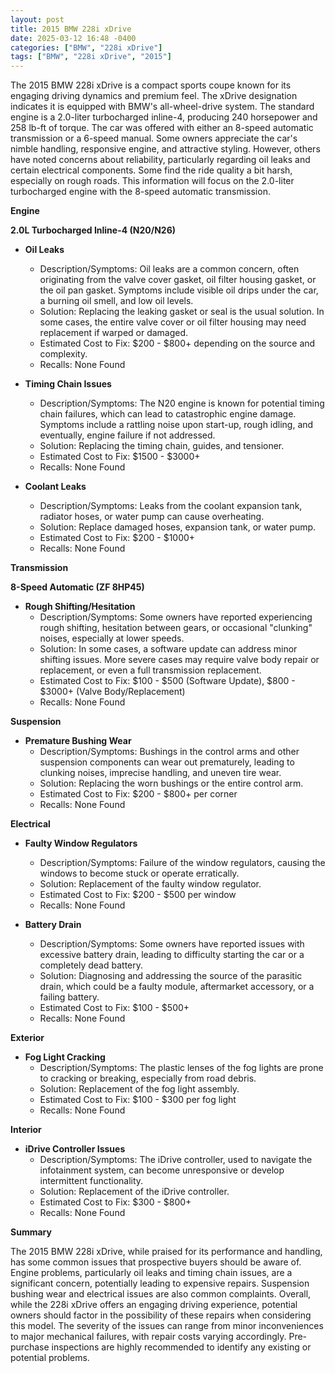 ```yaml
---
layout: post
title: 2015 BMW 228i xDrive
date: 2025-03-12 16:48 -0400
categories: ["BMW", "228i xDrive"]
tags: ["BMW", "228i xDrive", "2015"]
---
```

The 2015 BMW 228i xDrive is a compact sports coupe known for its engaging driving dynamics and premium feel. The xDrive designation indicates it is equipped with BMW's all-wheel-drive system. The standard engine is a 2.0-liter turbocharged inline-4, producing 240 horsepower and 258 lb-ft of torque. The car was offered with either an 8-speed automatic transmission or a 6-speed manual. Some owners appreciate the car's nimble handling, responsive engine, and attractive styling. However, others have noted concerns about reliability, particularly regarding oil leaks and certain electrical components. Some find the ride quality a bit harsh, especially on rough roads. This information will focus on the 2.0-liter turbocharged engine with the 8-speed automatic transmission.

**Engine**

**2.0L Turbocharged Inline-4 (N20/N26)**

*   **Oil Leaks**
    *   Description/Symptoms: Oil leaks are a common concern, often originating from the valve cover gasket, oil filter housing gasket, or the oil pan gasket. Symptoms include visible oil drips under the car, a burning oil smell, and low oil levels.
    *   Solution: Replacing the leaking gasket or seal is the usual solution. In some cases, the entire valve cover or oil filter housing may need replacement if warped or damaged.
    *   Estimated Cost to Fix: $200 - $800+ depending on the source and complexity.
    *   Recalls: None Found

*   **Timing Chain Issues**
    *   Description/Symptoms: The N20 engine is known for potential timing chain failures, which can lead to catastrophic engine damage. Symptoms include a rattling noise upon start-up, rough idling, and eventually, engine failure if not addressed.
    *   Solution: Replacing the timing chain, guides, and tensioner.
    *   Estimated Cost to Fix: $1500 - $3000+
    *   Recalls: None Found

*   **Coolant Leaks**
    *   Description/Symptoms: Leaks from the coolant expansion tank, radiator hoses, or water pump can cause overheating.
    *   Solution: Replace damaged hoses, expansion tank, or water pump.
    *   Estimated Cost to Fix: $200 - $1000+
    *   Recalls: None Found

**Transmission**

**8-Speed Automatic (ZF 8HP45)**

*   **Rough Shifting/Hesitation**
    *   Description/Symptoms: Some owners have reported experiencing rough shifting, hesitation between gears, or occasional "clunking" noises, especially at lower speeds.
    *   Solution: In some cases, a software update can address minor shifting issues. More severe cases may require valve body repair or replacement, or even a full transmission replacement.
    *   Estimated Cost to Fix: $100 - $500 (Software Update), $800 - $3000+ (Valve Body/Replacement)
    *   Recalls: None Found

**Suspension**

*   **Premature Bushing Wear**
    *   Description/Symptoms: Bushings in the control arms and other suspension components can wear out prematurely, leading to clunking noises, imprecise handling, and uneven tire wear.
    *   Solution: Replacing the worn bushings or the entire control arm.
    *   Estimated Cost to Fix: $200 - $800+ per corner
    *   Recalls: None Found

**Electrical**

*   **Faulty Window Regulators**
    *   Description/Symptoms: Failure of the window regulators, causing the windows to become stuck or operate erratically.
    *   Solution: Replacement of the faulty window regulator.
    *   Estimated Cost to Fix: $200 - $500 per window
    *   Recalls: None Found

*   **Battery Drain**
    *   Description/Symptoms: Some owners have reported issues with excessive battery drain, leading to difficulty starting the car or a completely dead battery.
    *   Solution: Diagnosing and addressing the source of the parasitic drain, which could be a faulty module, aftermarket accessory, or a failing battery.
    *   Estimated Cost to Fix: $100 - $500+
    *   Recalls: None Found

**Exterior**

*   **Fog Light Cracking**
    *   Description/Symptoms: The plastic lenses of the fog lights are prone to cracking or breaking, especially from road debris.
    *   Solution: Replacement of the fog light assembly.
    *   Estimated Cost to Fix: $100 - $300 per fog light
    *   Recalls: None Found

**Interior**

*   **iDrive Controller Issues**
    *   Description/Symptoms: The iDrive controller, used to navigate the infotainment system, can become unresponsive or develop intermittent functionality.
    *   Solution: Replacement of the iDrive controller.
    *   Estimated Cost to Fix: $300 - $800+
    *   Recalls: None Found

**Summary**

The 2015 BMW 228i xDrive, while praised for its performance and handling, has some common issues that prospective buyers should be aware of. Engine problems, particularly oil leaks and timing chain issues, are a significant concern, potentially leading to expensive repairs. Suspension bushing wear and electrical issues are also common complaints. Overall, while the 228i xDrive offers an engaging driving experience, potential owners should factor in the possibility of these repairs when considering this model. The severity of the issues can range from minor inconveniences to major mechanical failures, with repair costs varying accordingly. Pre-purchase inspections are highly recommended to identify any existing or potential problems.


